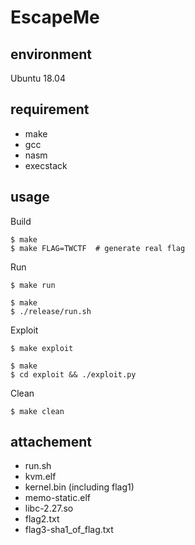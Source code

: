 # EscapeMe

## environment

Ubuntu 18.04

## requirement

- make
- gcc
- nasm
- execstack

## usage

Build

    $ make
    $ make FLAG=TWCTF  # generate real flag

Run

    $ make run

    $ make
    $ ./release/run.sh

Exploit

    $ make exploit

    $ make
    $ cd exploit && ./exploit.py

Clean

    $ make clean

## attachement

- run.sh
- kvm.elf
- kernel.bin (including flag1)
- memo-static.elf
- libc-2.27.so
- flag2.txt
- flag3-sha1\_of\_flag.txt
